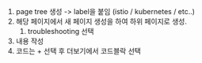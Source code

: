 1. page tree 생성 -> label을 붙임 (istio / kubernetes / etc..)
2. 해당 페이지에서 새 페이지 생성을 하여 하위 페이지로 생성.
   1. troubleshooting 선택
3. 내용 작성
4. 코드는 + 선택 후 더보기에서 코드블락 선택

